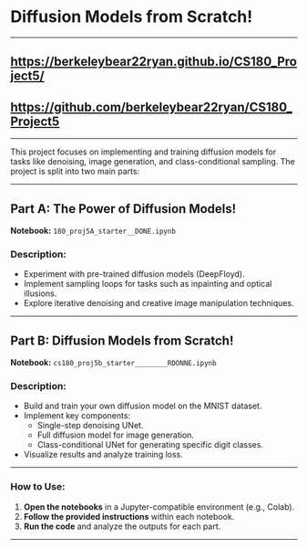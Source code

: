 # Diffusion Models from Scratch!

---

## https://berkeleybear22ryan.github.io/CS180_Project5/
## https://github.com/berkeleybear22ryan/CS180_Project5

---

This project focuses on implementing and training diffusion models for tasks like denoising, image generation, and class-conditional sampling. The project is split into two main parts:

---

## **Part A: The Power of Diffusion Models!**
**Notebook:** `180_proj5A_starter__DONE.ipynb`

### Description:
- Experiment with pre-trained diffusion models (DeepFloyd).
- Implement sampling loops for tasks such as inpainting and optical illusions.
- Explore iterative denoising and creative image manipulation techniques.

---

## **Part B: Diffusion Models from Scratch!**
**Notebook:** `cs180_proj5b_starter________RDONNE.ipynb`

### Description:
- Build and train your own diffusion model on the MNIST dataset.
- Implement key components:
  - Single-step denoising UNet.
  - Full diffusion model for image generation.
  - Class-conditional UNet for generating specific digit classes.
- Visualize results and analyze training loss.

---

### How to Use:
1. **Open the notebooks** in a Jupyter-compatible environment (e.g., Colab).
2. **Follow the provided instructions** within each notebook.
3. **Run the code** and analyze the outputs for each part.

---